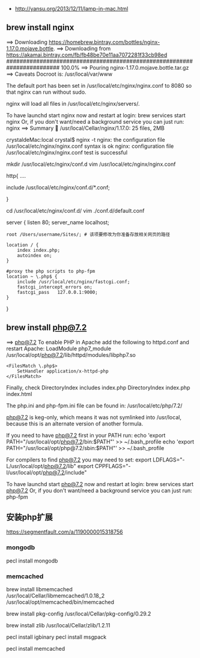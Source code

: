 - http://yansu.org/2013/12/11/lamp-in-mac.html

## brew install nginx
==> Downloading https://homebrew.bintray.com/bottles/nginx-1.17.0.mojave.bottle.
==> Downloading from https://akamai.bintray.com/fb/fb48be70e11aa7072281f33cb98ed
######################################################################## 100.0%
==> Pouring nginx-1.17.0.mojave.bottle.tar.gz
==> Caveats
Docroot is: /usr/local/var/www

The default port has been set in /usr/local/etc/nginx/nginx.conf to 8080 so that
nginx can run without sudo.

nginx will load all files in /usr/local/etc/nginx/servers/.

To have launchd start nginx now and restart at login:
  brew services start nginx
Or, if you don't want/need a background service you can just run:
  nginx
==> Summary
🍺  /usr/local/Cellar/nginx/1.17.0: 25 files, 2MB

crystaldeMac:local crystal$ nginx -t
nginx: the configuration file /usr/local/etc/nginx/nginx.conf syntax is ok
nginx: configuration file /usr/local/etc/nginx/nginx.conf test is successful

mkdir /usr/local/etc/nginx/conf.d
vim /usr/local/etc/nginx/nginx.conf

http{
....

include /usr/local/etc/nginx/conf.d/*.conf;


}

cd /usr/local/etc/nginx/conf.d/
vim ./conf.d/default.conf

server {
    listen       80;
    server_name  localhost;

    root /Users/username/Sites/; # 该项要修改为你准备存放相关网页的路径

    location / { 
        index index.php;
        autoindex on; 
    }   

    #proxy the php scripts to php-fpm  
    location ~ \.php$ {
        include /usr/local/etc/nginx/fastcgi.conf;
        fastcgi_intercept_errors on; 
        fastcgi_pass   127.0.0.1:9000; 
    }   

}


## brew install php@7.2

==> php@7.2
To enable PHP in Apache add the following to httpd.conf and restart Apache:
    LoadModule php7_module /usr/local/opt/php@7.2/lib/httpd/modules/libphp7.so

    <FilesMatch \.php$>
        SetHandler application/x-httpd-php
    </FilesMatch>

Finally, check DirectoryIndex includes index.php
    DirectoryIndex index.php index.html

The php.ini and php-fpm.ini file can be found in:
    /usr/local/etc/php/7.2/

php@7.2 is keg-only, which means it was not symlinked into /usr/local,
because this is an alternate version of another formula.

If you need to have php@7.2 first in your PATH run:
  echo 'export PATH="/usr/local/opt/php@7.2/bin:$PATH"' >> ~/.bash_profile
  echo 'export PATH="/usr/local/opt/php@7.2/sbin:$PATH"' >> ~/.bash_profile

For compilers to find php@7.2 you may need to set:
  export LDFLAGS="-L/usr/local/opt/php@7.2/lib"
  export CPPFLAGS="-I/usr/local/opt/php@7.2/include"    


To have launchd start php@7.2 now and restart at login:
  brew services start php@7.2
Or, if you don't want/need a background service you can just run:
  php-fpm
  

## 安装php扩展

https://segmentfault.com/a/1190000015318756  

### mongodb
pecl install mongodb

### memcached
brew install libmemcached    
/usr/local/Cellar/libmemcached/1.0.18_2
/usr/local/opt/memcached/bin/memcached

brew install pkg-config
/usr/local/Cellar/pkg-config/0.29.2

brew install zlib
/usr/local/Cellar/zlib/1.2.11

pecl install igbinary
pecl install msgpack

pecl install memcached






